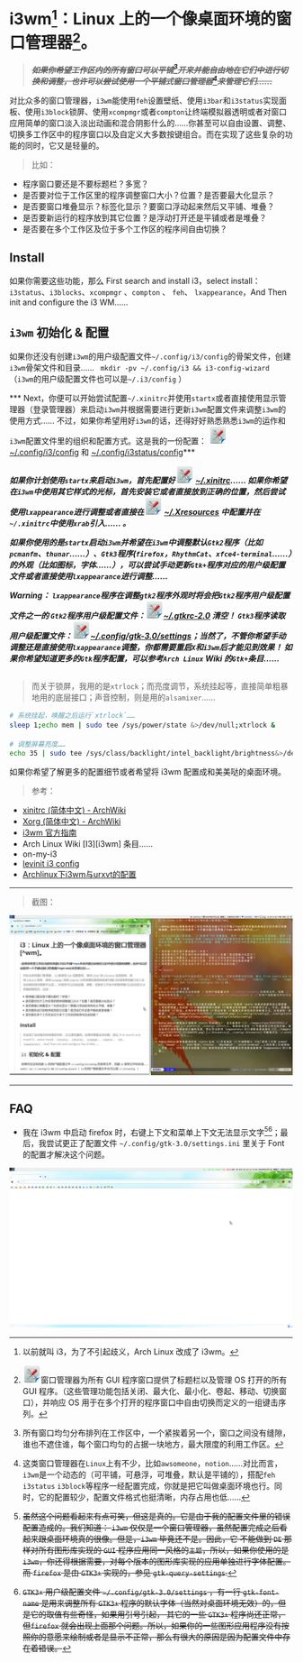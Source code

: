 <link href="../../css/style.css" rel="stylesheet" type="text/css" />


# i3wm[^i3]：Linux 上的一个像桌面环境的窗口管理器[^wm]。

> ***~~如果你希望工作区内的所有窗口可以平铺[^repe]开来并能自由地在它们中进行切换和调整，也许可以尝试使用一个平铺式窗口管理器[^repe-wm]来管理它们……~~***

<div class="p">

对比众多的窗口管理器，`i3wm`能使用`feh`设置壁纸、使用`i3bar`和`i3status`实现面板、使用`i3block`锁屏、使用`xcompmgr`或者`compton`让终端模拟器透明或者对窗口应用简单的窗口淡入淡出动画和混合阴影什么的……你甚至可以自由设置、调整、切换多工作区中的程序窗口以及自定义大多数按键组合。而在实现了这些复杂的功能的同时，它又是轻量的。

</div>

> 比如：

+ 程序窗口要还是不要标题栏？多宽？
+ 是否要对位于工作区里的程序调整窗口大小？位置？是否要最大化显示？
+ 是否要窗口堆叠显示？标签化显示？要窗口浮动起来然后又平铺、堆叠？
+ 是否要新运行的程序放到其它位置？是浮动打开还是平铺或者是堆叠？
+ 是否要在多个工作区及位于多个工作区的程序间自由切换？

## Install 

<div class="p">


如果你需要这些功能，那么 First search and install i3，select install：`i3status`、`i3blocks`、`xcompmgr` 、`compton` 、 `feh`、 `lxappearance`，And Then init and configure the i3 WM…… 

</div>

## `i3wm` 初始化 & 配置 

<div class="p">

如果你还没有创建`i3wm`的用户级配置文件`~/.config/i3/config`的骨架文件，创建`i3wm`骨架文件和目录…… ` mkdir -pv ~/.config/i3 && i3-config-wizard`（`i3wm`的用户级配置文件也可以是`~/.i3/config` ）

*** Next，你便可以开始尝试配置`~/.xinitrc`并使用`startx`或者直接使用显示管理器（登录管理器）来启动`i3wm`并根据需要进行更新`i3wm`配置文件来调整`i3wm`的使用方式…… 不过，如果你希望用好`i3wm`的话，还得好好熟悉熟悉`i3wm`的运作和`i3wm`配置文件里的组织和配置方式。这是我的一份配置： ![](../images/tips/1543759312_2111668595.png) [~/.config/i3/config](../config/i3/config) 和 [~/.config/i3status/config](../config/i3status/config)***

***如果你计划使用`startx`来启动`i3wm`，首先配置好![](../images/tips/1543759312_2111668595.png) [~/.xinitrc](../config/.xinitrc)…… 如果你希望在`i3wm`中使用其它样式的光标，首先安装它或者直接放到正确的位置，然后尝试使用`lxappearance`进行调整或者直接在![](../images/tips/1543759312_2111668595.png) [~/.Xresources](../config/.Xresources) 中配置并在`~/.xinitrc`中使用`xrab`引入…… 。***

***如果你使用的是`startx`启动`i3wm`并希望在`i3wm`中调整默认`Gtk2`程序（比如`pcmanfm`、`thunar`……）、`Gtk3`程序(`firefox`，`RhythmCat`、`xfce4-terminal`……）的外观（比如图标，字体……），可以尝试手动更新`Gtk+`程序对应的用户级配置文件或者直接使用`lxappearance`进行调整……***

***Warning： `lxappearance`程序在调整`gtk2`程序外观时将会把`Gtk2`程序用户级配置文件之一的 `Gtk2`程序用户级配置文件：![](../images/tips/1543759312_2111668595.png)[~/.gtkrc-2.0](../config/.gtkrc-2.0) 清空！ `Gtk3`程序读取用户级配置文件：![](../images/tips/1543759312_2111668595.png)[~/.config/gtk-3.0/settings](../config/gtk-3.0/settings.ini)；当然了，不管你希望手动调整还是直接使用`lxappearance`调整，你都需要重启`X`和`i3wm`后才能见到效果！ 如果你希望知道更多的`Gtk`程序配置，可以参考`Arch Linux` Wiki 的`Gtk+`条目……***

</div>

## 
> 而关于锁屏，我用的是`xtrlock`；而亮度调节，系统挂起等，直接简单粗暴地用的底层接口；声音控制，则是用的`alsamixer`……

```Bash
# 系统挂起，唤醒之后运行`xtrlock`……
sleep 1;echo mem | sudo tee /sys/power/state &>/dev/null;xtrlock &

# 调整屏幕亮度……
echo 35 | sudo tee /sys/class/backlight/intel_backlight/brightness&>/dev/null

```

如果你希望了解更多的配置细节或者希望将 i3wm 配置成和美美哒的桌面环境。

> 参考：

+ [xinitrc (简体中文) - ArchWiki][xinitrc]
+ [Xorg (简体中文) - ArchWiki][xorg]
+ [i3wm 官方指南](http://i3wm.org/docs/userguide.html)
+ Arch Linux Wiki [I3][i3wm] 条目……
+ on-my-i3
+ [levinit i3 config](https://github.com/levinit/i3wm-config)
+ [Archlinux下i3wm与urxvt的配置](https://www.cnblogs.com/vachester/p/5649813.html)

[i3]: https://wiki.archlinux.org/index.php/I3_(%E7%AE%80%E4%BD%93%E4%B8%AD%E6%96%87)
[xinitrc]: https://wiki.archlinux.org/index.php/Xinitrc_(%E7%AE%80%E4%BD%93%E4%B8%AD%E6%96%87)
[xorg]: https://wiki.archlinux.org/index.php/Xorg_(%E7%AE%80%E4%BD%93%E4%B8%AD%E6%96%87)

--------------------------

> 截图：

![](../images/ui/i3.jpg)

---------------

## FAQ

+ 我在 i3wm 中启动 firefox 时，右键上下文和菜单上下文无法显示文字[^problem][^problem2]；最后，我尝试更正了配置文件 `~/.config/gtk-3.0/settings.ini` 里关于 Font 的配置才解决这个问题。

![](../images/ui/firefox.png)


[^i3]: 以前就叫 i3，为了不引起歧义，Arch Linux 改成了 i3wm。

[^wm]: ![](../images/tips/1543759312_2111668595.png)窗口管理器为所有 GUI 程序窗口提供了标题栏以及管理 OS 打开的所有 GUI 程序。（这些管理功能包括关闭、最大化、最小化、卷起、移动、切换窗口），并响应 OS 用于在多个打开的程序窗口中自由切换而定义的一组键击序列。

[^problem]: ~~虽然这个问题看起来有点可笑，但这是真的。它是由于我的配置文件里的错误配置造成的。我们知道： `i3wm` 仅仅是一个窗口管理器，虽然配置完成之后看起来跟桌面环境真的很像。但是，`i3wm` 毕竟还不是。因此，它 不能做到 `DE` 那样对所有图形库实现的 `GUI` 程序应用同一风格的`主题`，所以，如果你使用的是 `i3wm`，你还得根据需要，对每个版本的图形库实现的应用单独进行字体配置。而 `firefox` 是由 `GTK3+` 实现的，参见 `gtk-query-settings`.~~

[^problem2]: ~~`GTK3+` 用户级配置文件 `~/.config/gtk-3.0/settings` ，有一行 `gtk-font-name` 是用来调整所有 `GTK3+` 程序的默认字体（当然对桌面环境无效）的，但是它的取值有些奇怪，如果用引号引起， 其它的一些 `GTK3+` 程序尚还正常，但`firefox` 就会出现上面那个问题。所以，如果你的一些图形应用程序没有按照你的意愿来绘制或者是显示不正常，那么有很大的原因是因为配置文件中存在着错误。~~

[^problem3]: ~~/etc/xprofile，`~/.xprofile` 文件会被 `gdm,lightdm,lxdm` 等登录管理器读取，然而在 `~/.xprofile` 中 `export LANG="zh_CN.UTF-8"` 之后，`xfce4-terminal` 终端字体如果是 `Monospace` 时，反引号字符 \` 不能正常显示在xfce4-terminal终端上(反引号字符 \` 始终显示为单引号字符 ' ),终端字体设置成其它的字体就可以正常显示。~~


[^repe]: 所有窗口均匀分布排列在工作区中，一个紧挨着另一个，窗口之间没有缝隙，谁也不遮住谁，每个窗口均匀的占据一块地方，最大限度的利用工作区。

[^repe-wm]: 这类窗口管理器在`Linux`上有不少，比如`awsomeone`，`notion`……对比而言，`i3wm`是一个动态的（可平铺，可悬浮，可堆叠，默认是平铺的），搭配`feh` `i3status` `i3block`等程序一经配置完成，你就是把它叫做桌面环境也行。同时，它的配置较少，配置文件格式也挺清晰，内存占用也低……
